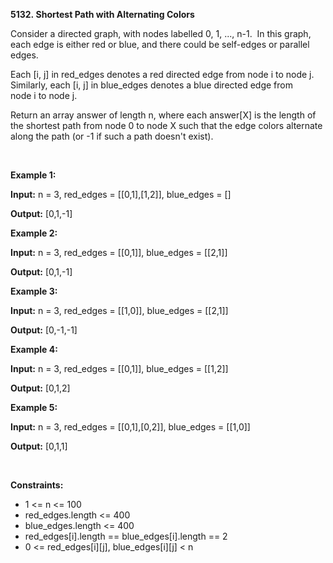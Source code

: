 **5132. Shortest Path with Alternating Colors**

Consider a directed graph, with nodes labelled 0, 1, ..., n-1.  In this graph, each edge is either red or blue, and there could be self-edges or parallel edges.

Each [i, j] in red_edges denotes a red directed edge from node i to node j.  Similarly, each [i, j] in blue_edges denotes a blue directed edge from node i to node j.

Return an array answer of length n, where each answer[X] is the length of the shortest path from node 0 to node X such that the edge colors alternate along the path (or -1 if such a path doesn't exist).

 

**Example 1:**

**Input:** n = 3, red_edges = [[0,1],[1,2]], blue_edges = []

**Output:** [0,1,-1]

**Example 2:**

**Input:** n = 3, red_edges = [[0,1]], blue_edges = [[2,1]]

**Output:** [0,1,-1]

**Example 3:**

**Input:** n = 3, red_edges = [[1,0]], blue_edges = [[2,1]]

**Output:** [0,-1,-1]

**Example 4:**

**Input:** n = 3, red_edges = [[0,1]], blue_edges = [[1,2]]

**Output:** [0,1,2]

**Example 5:**

**Input:** n = 3, red_edges = [[0,1],[0,2]], blue_edges = [[1,0]]

**Output:** [0,1,1]

 

**Constraints:**

- 1 &lt;= n &lt;= 100
- red_edges.length &lt;= 400
- blue_edges.length &lt;= 400
- red_edges[i].length == blue_edges[i].length == 2
- 0 &lt;= red_edges[i][j], blue_edges[i][j] &lt; n
